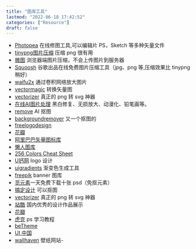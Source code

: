 ```yaml
---
title: "图库工具"
lastmod: "2022-06-18 17:42:52"
categories: ["Resource"]
draft: false
---
```


-   [Photopea](https://www.photopea.com/) 在线修图工具,可以编辑片 PS，Sketch 等多种矢量文件
-   [tinypng图片压缩](https://tinypng.com) 压缩 png 很有用
-   [微图](https://devtool.tech/tiny-image) 浏览器端图片压缩，不会上传图片到服务器
-   [Squoosh](https://squoosh.app/) 谷歌出品在线免费图片压缩工具（jpg、png 等,压缩效果比 tinypng 稍好）
-   [waifu2x](http://waifu2x.udp.jp/) 通过卷积网络放大图片
-   [vectormagic](https://vectormagic.com/) 转换矢量图
-   [vectorizer](https://www.vectorizer.io/) 真正的 png 转 svg 神器
-   [在线AI图片处理](https://photo.opencool.cn/) 黑白修复、无损放大、动漫化、铅笔画等。
-   [remove](https://www.remove.bg/zh) AI 抠图
-   [backgroundremover](https://github.com/nadermx/backgroundremover) 又一个抠图的
-   [freelogodesign](https://www.freelogodesign.org/)
-   [花瓣](https://huaban.com/)
-   [阿里巴巴矢量图标库](https://www.iconfont.cn/)
-   [懒人图库](https://www.lanrentuku.com/)
-   [256 Colors Cheat Sheet](https://www.ditig.com/256-colors-cheat-sheet)
-   [U钙网](https://www.uugai.com/) logo 设计
-   [uigradients](https://uigradients.com/) 渐变色生成工具
-   [freepik](https://www.freepik.com/) banner 图库
-   [觅元素](http://www.51yuansu.com/)一天免费下载十张 psd（免抠元素）
-   [搞定设计](https://www.gaoding.com/) 可以抠图
-   [vectorizer](https://www.vectorizer.io/) 真正的 png 转 svg 神器
-   [站酷](https://www.zcool.com.cn/) 国内优秀的设计作品展示
-   [花瓣](https://huaban.com/)
-   [虎克](https://huke88.com/) ps 学习教程
-   [beTheme](https://themes.muffingroup.com/be/splash)
-   [UI 中国](https://www.ui.cn/)
-   [wallhaven](https://alpha.wallhaven.cc/) 壁纸网站-
